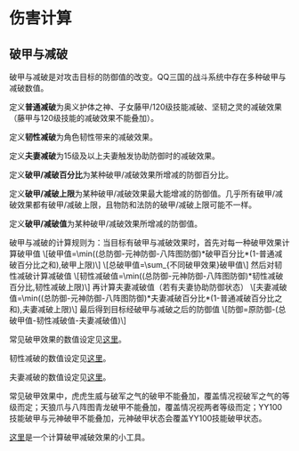# 伤害计算

## 破甲与减破

破甲与减破是对攻击目标的防御值的改变。QQ三国的战斗系统中存在多种破甲与减破数值。

定义**普通减破**为奥义护体之神、子女藤甲/120级技能减破、坚韧之灵的减破效果（藤甲与120级技能的减破效果不能叠加）。

定义**韧性减破**为角色韧性带来的减破效果。

定义**夫妻减破**为15级及以上夫妻触发协助防御时的减破效果。

定义**破甲/减破百分比**为某种破甲/减破效果所增减的防御百分比。

定义**破甲/减破上限**为某种破甲/减破效果最大能增减的防御值。几乎所有破甲/减破效果都有破甲/减破上限，且物防和法防的破甲/减破上限可能不一样。

定义**破甲/减破值**为某种破甲/减破效果所增减的防御值。

破甲与减破的计算规则为：当目标有破甲与减破效果时，首先对每一种破甲效果计算破甲值
\\[破甲值=\min((总防御-元神防御-八阵图防御)\*破甲百分比\*(1-普通减破百分比之和),破甲上限)\\]
\\[总破甲值=\sum_{不同破甲效果}破甲值\\]
然后对韧性减破计算减破值
\\[韧性减破值=\min((总防御-元神防御-八阵图防御)\*韧性减破百分比,韧性减破上限)\\]
再计算夫妻减破值（若有夫妻协助防御状态）
\\[夫妻减破值=\min((总防御-元神防御-八阵图防御)\*夫妻减破百分比\*(1-普通减破百分比之和),夫妻减破上限)\\]
最后得到目标经破甲与减破之后的防御值
\\[防御=原防御-(总破甲值-韧性减破值-夫妻减破值)\\]

常见破甲效果的数值设定见[这里](常见破甲数据表.md)。

韧性减破的数值设定见[这里](韧性减破数据表.md)。

夫妻减破的数值设定见[这里](夫妻减破数据表.md)。

常见破甲效果中，虎虎生威与破军之气的破甲不能叠加，覆盖情况视破军之气的等级而定；天狼爪与八阵图青龙破甲不能叠加，覆盖情况视两者等级而定；YY100技能破甲与元神破甲不能叠加，元神破甲状态会覆盖YY100技能破甲状态。

[这里][破甲减破计算器]是一个计算破甲减破效果的小工具。

[破甲减破计算器]: http://124.222.71.158/apps/实用计算器/破甲减破计算器
